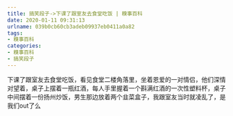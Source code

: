 ```yaml
---
title: 搞笑段子->下课了跟室友去食堂吃饭 | 糗事百科
date: 2020-01-11 09:31:13
urlname: 039b0cb60cb3adeb09937eb0411a0a82
tags: 
- 糗事百科
categories:
- 糗事百科
- 搞笑段子
---
```

下课了跟室友去食堂吃饭，看见食堂二楼角落里，坐着恩爱的一对情侣，他们深情对望着，桌子上摆着一瓶红酒，每人手里握着一个斟满红酒的一次性塑料杯，桌子中间摆着一份扬州炒饭，男生那边放着两个韭菜盒子，我跟室友当时就凌乱了，是我们out了么


